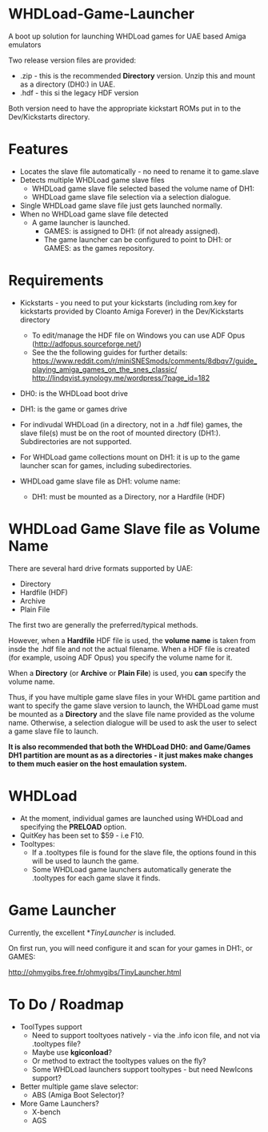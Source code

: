 # WHDLoad-Game-Launcher

A boot up solution for launching WHDLoad games for UAE based Amiga emulators

Two release version files are provided:

* .zip - this is the recommended **Directory** version. Unzip this and mount as a directory (DH0:) in UAE.
* .hdf - this si the legacy HDF version

Both version need to have the appropriate kickstart ROMs put in to the Dev/Kickstarts directory.

# Features

* Locates the slave file automatically - no need to rename it to game.slave
* Detects multiple WHDLoad game slave files
   * WHDLoad game slave file selected based the volume name of DH1:
   * WHDLoad game slave file selection via a selection dialogue.
* Single WHDLoad game slave file just gets launched normally.
* When no WHDLoad game slave file detected
   * A game launcher is launched.
     - GAMES: is assigned to DH1: (if not already assigned).
     - The game launcher can be configured to point to DH1: or GAMES: as the games repository.

# Requirements

* Kickstarts - you need to put your kickstarts (including rom.key for kickstarts provided by Cloanto Amiga Forever) in the Dev/Kickstarts directory
  - To edit/manage the HDF file on Windows you can use ADF Opus (http://adfopus.sourceforge.net/)
  - See the the following guides for further details:
https://www.reddit.com/r/miniSNESmods/comments/8dbqv7/guide_playing_amiga_games_on_the_snes_classic/ http://lindqvist.synology.me/wordpress/?page_id=182

* DH0: is the WHDLoad boot drive
* DH1: is the game or games drive
* For indivudal WHDLoad (in a directory, not in a .hdf file) games, the slave file(s) must be on the root of mounted directory (DH1:). Subdirectories are not supported.
* For WHDLoad game collections mount on DH1: it is up to the game launcher scan for games, including subedirectories.
* WHDLoad game slave file as DH1: volume name:
   - DH1: must be mounted as a Directory, nor a Hardfile (HDF)

# WHDLoad Game Slave file as Volume Name

There are several hard drive formats supported by UAE:

* Directory
* Hardfile (HDF)
* Archive
* Plain File

The first two are generally the preferred/typical methods.

However, when a **Hardfile** HDF file is used, the **volume name** is taken from insde the .hdf file and not the actual filename. When a HDF file is created (for example, usoing ADF Opus) you specify the volume name for it.

When a **Directory** (or **Archive** or **Plain File**) is used, you **can** specify the volume name.

Thus, if you have multiple game slave files in your WHDL game partition and want to specify the game slave version to launch, the WHDLoad game must be mounted as a **Directory** and the slave file name provided as the volume name. Otherwise, a selection dialogue will be used to ask the user to select a game slave file to launch.

**It is also recommended that both the WHDLoad DH0: and Game/Games DH1 partition are mount as as a directories - it just makes make changes to them much easier on the host emaulation system.**

# WHDLoad

* At the moment, individual games are launched using WHDLoad and specifying the **PRELOAD** option.
* QuitKey has been set to $59 - i.e F10.
* Tooltypes:
   - If a .tooltypes file is found for the slave file, the options found in this will be used to launch the game.
   - Some WHDLoad game launchers automatically generate the .tooltypes for each game slave it finds.

# Game Launcher

Currently, the excellent **TinyLauncher* is included.

On first run, you will need configure it and scan for your games in DH1:, or GAMES:

http://ohmygibs.free.fr/ohmygibs/TinyLauncher.html

# To Do / Roadmap

* ToolTypes support
   - Need to support tooltyoes natively - via the .info icon file, and not via .tooltypes file?
   - Maybe use **kgiconload**?
   - Or method to extract the tooltypes values on the fly?
   - Some WHDLoad launchers support tooltypes - but need NewIcons support?
* Better multiple game slave selector:
   - ABS (Amiga Boot Selector)?
* More Game Launchers?
  - X-bench
  - AGS
